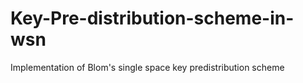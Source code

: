 # Key-Pre-distribution-scheme-in-wsn
Implementation of Blom's single space key predistribution scheme
